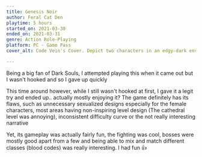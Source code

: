 ```yaml
---
title: Genesis Noir
author: Feral Cat Den
playtime: 5 hours
started_on: 2021-03-30
ended_on: 2021-03-31
genre: Action Role-Playing
platform: PC - Game Pass
cover_alt: Code Vein's Cover. Depict two characters in an edgy-dark environnement

---
```

Being a big fan of Dark Souls, I attempted playing this when it came out but I wasn't hooked and so I gave up quickly

This time around however, while I still wasn't hooked at first, I gave it a legit try and ended up.. actually mostly enjoying it? The game definitely has its flaws, such as unnecessary sexualized designs especially for the female characters, most areas having non-inspiring level design (The cathedral level was annoying), inconsistent difficulty curve or the not really interesting narrative

Yet, its gameplay was actually fairly fun, the fighting was cool, bosses were mostly good apart from a few and being able to mix and match different classes (blood codes) was really interesting. I had fun 👍
